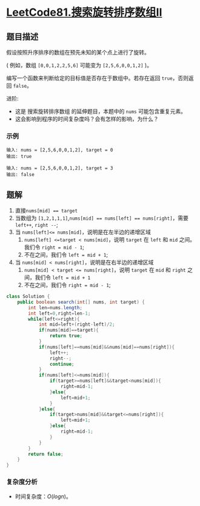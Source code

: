 # [LeetCode81.搜索旋转排序数组II](https://leetcode-cn.com/problems/search-in-rotated-sorted-array-ii/)
## 题目描述
假设按照升序排序的数组在预先未知的某个点上进行了旋转。

( 例如，数组 `[0,0,1,2,2,5,6]` 可能变为 `[2,5,6,0,0,1,2]` )。

编写一个函数来判断给定的目标值是否存在于数组中。若存在返回 `true`，否则返回 `false`。

进阶:

- 这是 搜索旋转排序数组 的延伸题目，本题中的 `nums`  可能包含重复元素。
- 这会影响到程序的时间复杂度吗？会有怎样的影响，为什么？
### 示例
```
输入: nums = [2,5,6,0,0,1,2], target = 0
输出: true
```
```
输入: nums = [2,5,6,0,0,1,2], target = 3
输出: false
```
## 题解
1. 直接`nums[mid] == target`
2. 当数组为 `[1,2,1,1,1]`,`nums[mid] == nums[left] == nums[right]`，需要 `left++`, `right --`;
3. 当 `nums[left]<= nums[mid]`，说明是在左半边的递增区域
   1. `nums[left] <=target < nums[mid]`，说明 `target` 在 `left` 和 `mid` 之间。我们令 `right = mid - 1`;
   2. 不在之间，我们令 `left = mid + 1`;
4. 当 `nums[mid] < nums[right]`，说明是在右半边的递增区域
   1. `nums[mid] < target <= nums[right]`，说明 `target` 在 `mid` 和 `right` 之间，我们令 `left = mid + 1`
   2. 不在之间，我们令 `right = mid - 1`;
```java
class Solution {
    public boolean search(int[] nums, int target) {
        int len=nums.length;
        int left=0,right=len-1;
        while(left<=right){
            int mid=left+(right-left)/2;
            if(nums[mid]==target){
                return true;
            }
            if(nums[left]==nums[mid]&&nums[mid]==nums[right]){
                left++;
                right--;
                continue;
            }
            if(nums[left]<=nums[mid]){
                if(target>=nums[left]&&target<nums[mid]){
                    right=mid-1;
                }else{
                    left=mid+1;
                }
            }else{
                if(target>nums[mid]&&target<=nums[right]){
                    left=mid+1;
                }else{
                    right=mid-1;
                }
            }
        }
        return false;
    }
}
```
### 复杂度分析
- 时间复杂度：$O(logn)$。